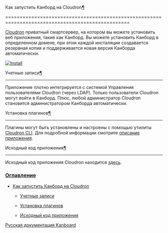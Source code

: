 Как запустить Канборд на Cloudron[¶](#how-to-run-kanboard-on-cloudron "Ссылка на этот заголовок")

=================================================================================================



[Cloudron](https://cloudron.io) приватный смартсервер, на котором вы можете установить веб приложения, такие как Канборд. Вы можете установить Канборд в определенном домене, при этом каждой инсталяции создавается резервная копия и поддерживается новая версия Канборда автоматически.



[![Install](https://cloudron.io/img/button.svg)](https://cloudron.io/button.html?app=net.kanboard.cloudronapp)



Учетные записи[¶](#accounts "Ссылка на этот заголовок")

-------------------------------------------------------



Приложение плотно интегрируется с системой Управления пользователями Cloudron (через LDAP). Только пользователи Cloudron могут войти в Канборд. Плюс, любой администратор Cloudron становится администратором Канборда автоматически.



Установка плагинов[¶](#installing-plugins "Ссылка на этот заголовок")

---------------------------------------------------------------------



Плагины могут быть установлены и настроены с помощью утилиты [Cloudron CLI](https://cloudron.io/references/cli.html). Для подробной информации смотрите [описание приложения](https://cloudron.io/appstore.html?app=net.kanboard.cloudronapp).



Исходный код приложения[¶](#application-source-code "Ссылка на этот заголовок")

-------------------------------------------------------------------------------



Исходный код приложения Cloudron находится [здесь](https://github.com/cloudron-io/kanboard-app).



### [Оглавление](index.markdown)



-   [Как запустить Канборд на Cloudron](#)

    -   [Учетные записи](#accounts)

    -   [Установка плагинов](#installing-plugins)

    -   [Исходный код приложения](#application-source-code)



 



 



 



 



 



 



[Русская документация Kanboard](http://kanboard.ru/doc/)

